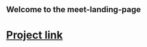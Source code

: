 ## Welcome to the meet-landing-page
# [Project link]( https://marwenlabidi.github.io/meet-landing-page/)
